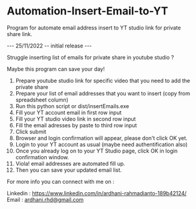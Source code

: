 # Automation-Insert-Email-to-YT
Program for automate email address insert to YT studio link for private share link.

--- 25/11/2022 -- initial release ---

Struggle inserting list of emails for private share in youtube studio ?

Maybe this program can save your day!

1. Prepare youtube studio link for specific video that you need to add the private share
2. Prepare your list of email addresses that you want to insert (copy from spreadsheet column)
3. Run this python script or dist/insertEmails.exe
4. Fill your YT account email in first row input
5. Fill your YT studio video link in second row input
6. Fill the email adresses by paste to third row input
7. Click submit
8. Browser and login confirmation will appear, please don't click OK yet.
9. Login to your YT account as usual (maybe need authentification also)
10. Once you already log on to your YT Studio page, click OK in login confirmation window.
11. Viola! email addresses are automated fill up.
12. Then you can save your updated email list.

For more info you can connect with me on :

Linkedin	: https://www.linkedin.com/in/ardhani-rahmadianto-189b42124/
Email		: ardhani.rhd@gmail.com
